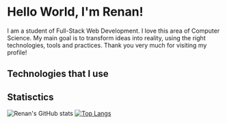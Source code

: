 # Hello World, I'm Renan!

I am a student of Full-Stack Web Development. I love this area of Computer Science. My main goal is to transform ideas into reality, using the right technologies, tools and practices. Thank you very much for visiting my profile!

## Technologies that I use

## Statisctics

![Renan's GitHub stats](https://github-readme-stats.vercel.app/api?username=victor-renan&show_icons=true&theme=tokyo-night)
[![Top Langs](https://github-readme-stats.vercel.app/api/top-langs/?username=victor-renan&layout=compact&card_width=450)](https://github.com/victor-renan/github-readme-stats)
